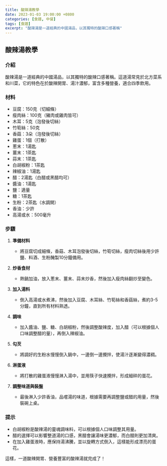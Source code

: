 ```yaml
---
title: 酸辣湯教學
date: 2023-01-03 19:00:00 +0800
categories: [食譜, 中餐]
tags: [食譜] 
excerpt: "酸辣湯是一道經典的中國湯品，以其獨特的酸辣口感著稱"
---
```


## 酸辣湯教學

### 介紹
酸辣湯是一道經典的中國湯品，以其獨特的酸辣口感著稱。這道湯常見於北方菜系和川菜，它的特色在於酸辣開胃、湯汁濃郁，富含多種營養，適合四季飲用。

### 材料
- 豆腐：150克（切細條）
- 瘦肉絲：100克（豬肉或雞肉皆可）
- 木耳：5克（泡發後切絲）
- 竹筍絲：50克
- 香菇：3朵（泡發後切絲）
- 雞蛋：1個（打散）
- 蔥末：1湯匙
- 薑末：1茶匙
- 蒜末：1茶匙
- 白胡椒粉：1茶匙
- 辣椒油：1湯匙
- 醋：2湯匙（白醋或黑醋均可）
- 醬油：1湯匙
- 鹽：適量
- 糖：1茶匙
- 生粉：2茶匙（水調開）
- 香油：少許
- 高湯或水：500毫升

### 步驟

1. **準備材料**  
   - 將豆腐切成細條，香菇、木耳泡發後切絲，竹筍切絲，瘦肉切絲後用少許鹽、料酒、生粉醃製10分鐘備用。

2. **炒香食材**  
   - 熱鍋加油，放入蔥末、薑末、蒜末炒香，然後加入瘦肉絲翻炒至變色。

3. **加入湯料**  
   - 倒入高湯或水煮沸，然後加入豆腐、木耳絲、竹筍絲和香菇絲，煮約3-5分鐘，直到所有材料熟透。

4. **調味**  
   - 加入醬油、鹽、糖、白胡椒粉，然後調整酸辣度，加入醋（可以根據個人口味調整醋的量），再倒入辣椒油。

5. **勾芡**  
   - 將調好的生粉水慢慢倒入鍋中，一邊倒一邊攪拌，使湯汁逐漸變得濃稠。

6. **淋蛋液**  
   - 將打散的雞蛋液慢慢淋入湯中，並用筷子快速攪拌，形成細碎的蛋花。

7. **調整味道與裝盤**  
   - 最後淋入少許香油，品嚐湯的味道，根據需要再調整鹽或醋的用量，然後裝碗上桌。

### 提示
- 白胡椒粉是酸辣湯的靈魂調味料，可以根據個人口味調整其用量。
- 醋的選擇可以影響整道湯的口感，黑醋會讓湯味更濃郁，而白醋則更加清爽。
- 在加入雞蛋液時，應保持湯沸騰，並以旋轉方式倒入，這樣能形成漂亮的蛋花。

這樣，一道酸辣開胃、營養豐富的酸辣湯就完成了！
